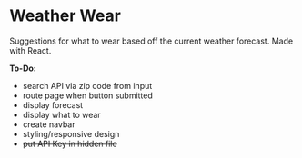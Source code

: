 # Weather Wear

Suggestions for what to wear based off the current weather forecast. Made with React.

__To-Do:__ 
* search API via zip code from input
* route page when button submitted
* display forecast
* display what to wear
* create navbar
* styling/responsive design
* ~~put API Key in hidden file~~
